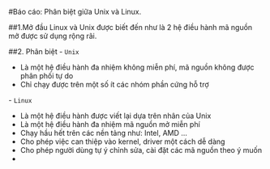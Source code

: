#Báo cáo: Phân biệt giữa Unix và Linux.


##1.Mở đầu
    Linux và Unix được biết đến như là 2 hệ điều hành mã nguồn mở  được sử dụng rộng rãi.
    
##2. Phân biệt
    - `Unix`
         <ul>
            <li>Là một hệ điều hành đa nhiệm không miễn phí, mã nguồn không được phân phối tự do</li>
            <li>Chỉ chạy được trên một số ít các nhóm phần cứng hỗ trợ</li>
         </ul>
    - `Linux`
         <ul>
             <li>Là một hệ điều hành được viết lại dựa trên nhân của Unix</li>
             <li>Là một hệ điều hành đa nhiệm mã nguồn mở miễn phí</li>
             <li>Chạy hầu hết trên các nền tảng như: Intel, AMD ...</li>
             <li>Cho phép việc can thiệp vào kernel, driver một cách dễ dàng</li>
             <li>Cho phép người dùng tự ý chỉnh sửa, cài đặt các mã nguồn theo ý muốn</li>
             <li></li>
         </ul>
         

